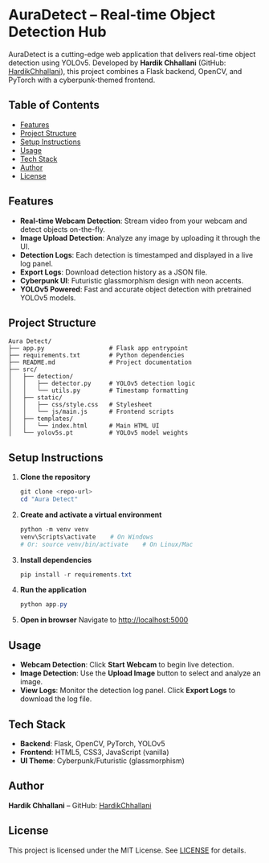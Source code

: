 # AuraDetect – Real-time Object Detection Hub

AuraDetect is a cutting-edge web application that delivers real-time object detection using YOLOv5. Developed by **Hardik Chhallani** (GitHub: [HardikChhallani](https://github.com/HardikChhallani)), this project combines a Flask backend, OpenCV, and PyTorch with a cyberpunk-themed frontend.

## Table of Contents
- [Features](#features)
- [Project Structure](#project-structure)
- [Setup Instructions](#setup-instructions)
- [Usage](#usage)
- [Tech Stack](#tech-stack)
- [Author](#author)
- [License](#license)

## Features

- **Real-time Webcam Detection**: Stream video from your webcam and detect objects on-the-fly.
- **Image Upload Detection**: Analyze any image by uploading it through the UI.
- **Detection Logs**: Each detection is timestamped and displayed in a live log panel.
- **Export Logs**: Download detection history as a JSON file.
- **Cyberpunk UI**: Futuristic glassmorphism design with neon accents.
- **YOLOv5 Powered**: Fast and accurate object detection with pretrained YOLOv5 models.

## Project Structure

```
Aura Detect/
├── app.py                  # Flask app entrypoint
├── requirements.txt        # Python dependencies
├── README.md               # Project documentation
├── src/
│   ├── detection/
│   │   ├── detector.py     # YOLOv5 detection logic
│   │   └── utils.py        # Timestamp formatting
│   ├── static/
│   │   ├── css/style.css   # Stylesheet
│   │   └── js/main.js      # Frontend scripts
│   ├── templates/
│   │   └── index.html      # Main HTML UI
│   └── yolov5s.pt          # YOLOv5 model weights
```

## Setup Instructions

1. **Clone the repository**
   ```powershell
   git clone <repo-url>
   cd "Aura Detect"
   ```
2. **Create and activate a virtual environment**
   ```powershell
   python -m venv venv
   venv\Scripts\activate    # On Windows
   # Or: source venv/bin/activate    # On Linux/Mac
   ```
3. **Install dependencies**
   ```powershell
   pip install -r requirements.txt
   ```
4. **Run the application**
   ```powershell
   python app.py
   ```
5. **Open in browser**
   Navigate to [http://localhost:5000](http://localhost:5000)

## Usage

- **Webcam Detection**: Click **Start Webcam** to begin live detection.
- **Image Detection**: Use the **Upload Image** button to select and analyze an image.
- **View Logs**: Monitor the detection log panel. Click **Export Logs** to download the log file.

## Tech Stack

- **Backend**: Flask, OpenCV, PyTorch, YOLOv5
- **Frontend**: HTML5, CSS3, JavaScript (vanilla)
- **UI Theme**: Cyberpunk/Futuristic (glassmorphism)

## Author

**Hardik Chhallani** – GitHub: [HardikChhallani](https://github.com/HardikChhallani)

## License

This project is licensed under the MIT License. See [LICENSE](LICENSE) for details.